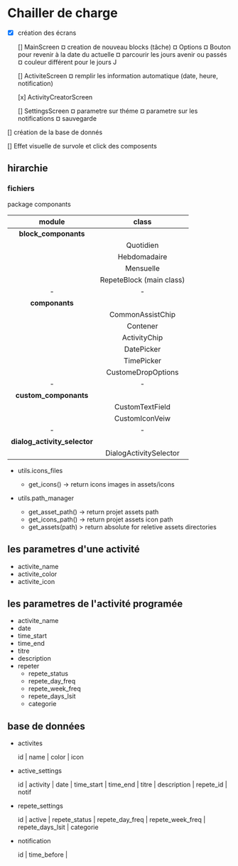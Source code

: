 
# Chailler de charge 
-[x] création des écrans
    
    [] MainScreen
        ¤ creation de nouveau blocks (tâche)
        ¤ Options
        ¤ Bouton pour revenir à la date du actuelle 
        ¤ parcourir les jours avenir ou passés
        ¤ couleur différent pour le jours J

    [] ActiviteScreen
        ¤ remplir les information automatique (date, heure, notification)

    [x] ActivityCreatorScreen
    
    [] SettingsScreen
        ¤ parametre sur théme
        ¤ parametre sur les notifications 
        ¤ sauvegarde
        
[] création de la base de donnés

[] Effet visuelle de survole et click des composents

## hirarchie

### fichiers

package  componants

| module | class |
|:--------:|:-----:|
|**block_componants**| |
| |Quotidien|
| |Hebdomadaire|
| |Mensuelle|
| |RepeteBlock (main class)|
|-|-|
|**componants**| |
| |CommonAssistChip|
| |Contener|
| |ActivityChip|
| |DatePicker|
| |TimePicker|
| |CustomeDropOptions|
|-|-|
|**custom_componants**| |
| |CustomTextField|
| |CustomIconVeiw|
|-|-|
|**dialog_activity_selector**| |
| |DialogActivitySelector|


* utils.icons_files
    * get_icons() -> return icons images in assets/icons

* utils.path_manager
    * get_asset_path() -> return projet assets path
    * get_icons_path() -> return projet assets icon path
    * get_assets(path) > return absolute for reletive assets directories


## les parametres d'une activité
* activite_name
* activite_color
* activite_icon

## les parametres de l'activité programée

* activite_name 
* date
* time_start
* time_end
* titre
* description
* repeter 
    * repete_status
    * repete_day_freq
    * repete_week_freq
    * repete_days_lsit
    * categorie

## base de données
* activites 

    id | name | color | icon 

* active_settings

    id | activity | date | time_start | time_end | titre | description | repete_id | notif

* repete_settings

    id | active | repete_status | repete_day_freq | repete_week_freq | repete_days_lsit | categorie

* notification

    id | time_before | 